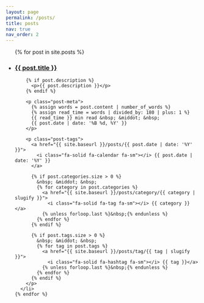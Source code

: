 ```yaml
---
layout: page
permalink: /posts/
title: posts
nav: true
nav_order: 2
---
```

<div class="post-list-container">
  <ul class="post-list">
    {% for post in site.posts %}
      <li>
        <h3>
          <a class="post-title" href="{{ site.baseurl }}{{ post.url }}">{{ post.title }}</a>
        </h3>
        
        {% if post.description %}
          <p>{{ post.description }}</p>
        {% endif %}

        <p class="post-meta">
          {% assign words = post.content | number_of_words %}
          {% assign read_time = words | divided_by: 180 | plus: 1 %}
          {{ read_time }} min read &nbsp; &middot; &nbsp;
          {{ post.date | date: '%B %d, %Y' }}
        </p>

        <p class="post-tags">
          <a href="{{ site.baseurl }}/posts/{{ post.date | date: '%Y' }}">
            <i class="fa-solid fa-calendar fa-sm"></i> {{ post.date | date: '%Y' }}
          </a>

          {% if post.categories.size > 0 %}
            &nbsp; &middot; &nbsp;
            {% for category in post.categories %}
              <a href="{{ site.baseurl }}/posts/category/{{ category | slugify }}">
                <i class="fa-solid fa-tag fa-sm"></i> {{ category }}</a>
              {% unless forloop.last %}&nbsp;{% endunless %}
            {% endfor %}
          {% endif %}

          {% if post.tags.size > 0 %}
            &nbsp; &middot; &nbsp;
            {% for tag in post.tags %}
              <a href="{{ site.baseurl }}/posts/tag/{{ tag | slugify }}">
                <i class="fa-solid fa-hashtag fa-sm"></i> {{ tag }}</a>
              {% unless forloop.last %}&nbsp;{% endunless %}
            {% endfor %}
          {% endif %}
        </p>
      </li>
    {% endfor %}
  </ul>
</div>